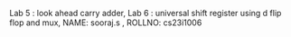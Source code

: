 Lab 5 : look ahead carry adder,
Lab 6 : universal shift register using d flip flop and mux,
NAME: sooraj.s , ROLLNO: cs23i1006
